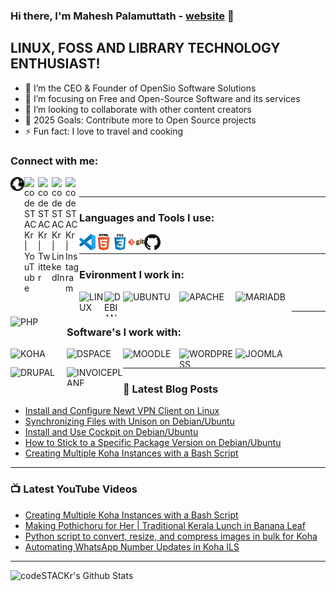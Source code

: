### Hi there, I'm Mahesh Palamuttath - [website] 👋

## LINUX, FOSS AND LIBRARY TECHNOLOGY ENTHUSIAST!
- 🔭 I’m the CEO & Founder of OpenSio Software Solutions
- 🌱 I’m focusing on Free and Open-Source Software and its services
- 👯 I’m looking to collaborate with other content creators
- 🥅 2025 Goals: Contribute more to Open Source projects
- ⚡ Fun fact: I love to travel and cooking

### Connect with me:

[<img align="left" alt="codeSTACKr.com" width="22px" src="https://raw.githubusercontent.com/iconic/open-iconic/master/svg/globe.svg" />][website]
[<img align="left" alt="codeSTACKr | YouTube" width="22px" src="https://cdn.jsdelivr.net/npm/simple-icons@v3/icons/youtube.svg" />][youtube]
[<img align="left" alt="codeSTACKr | Twitter" width="22px" src="https://cdn.jsdelivr.net/npm/simple-icons@v3/icons/twitter.svg" />][twitter]
[<img align="left" alt="codeSTACKr | LinkedIn" width="22px" src="https://cdn.jsdelivr.net/npm/simple-icons@v3/icons/linkedin.svg" />][linkedin]
[<img align="left" alt="codeSTACKr | Instagram" width="22px" src="https://cdn.jsdelivr.net/npm/simple-icons@v3/icons/instagram.svg" />][instagram]

<br />

---

### Languages and Tools I use:

[<img align="left" alt="Visual Studio Code" width="26px" src="https://raw.githubusercontent.com/github/explore/80688e429a7d4ef2fca1e82350fe8e3517d3494d/topics/visual-studio-code/visual-studio-code.png" />][vstudio]
[<img align="left" alt="HTML5" width="26px" src="https://raw.githubusercontent.com/github/explore/80688e429a7d4ef2fca1e82350fe8e3517d3494d/topics/html/html.png" />][vstudio]
[<img align="left" alt="CSS3" width="26px" src="https://raw.githubusercontent.com/github/explore/80688e429a7d4ef2fca1e82350fe8e3517d3494d/topics/css/css.png" />][css3]
[<img align="left" alt="Git" width="26px" src="https://raw.githubusercontent.com/github/explore/80688e429a7d4ef2fca1e82350fe8e3517d3494d/topics/git/git.png" />][git]
[<img align="left" alt="GitHub" width="26px" src="https://raw.githubusercontent.com/github/explore/78df643247d429f6cc873026c0622819ad797942/topics/github/github.png" />][github]

<br />

---

### Evironment I work in:

[<img align="left" alt="LINUX" width="40px" height="40px" src="https://i.postimg.cc/L4Dnft4w/150px-Tux-svg.png" />][linux]
[<img align="left" alt="DEBIAN" width="30px" height="40px" src="https://i.postimg.cc/9XgcCJQm/100px-Debian-Open-Logo-svg.png" />][debian]
[<img align="left" alt="UBUNTU" width="90px" height="40px" src="https://i.postimg.cc/pdCgkL9W/250px-Logo-ubuntu-no-r-black-orange-hex-svg.png" />][ubuntu]
[<img align="left" alt="APACHE" width="90px" height="40px" src="https://i.postimg.cc/VvHKgtGj/download.png" />][apache]
[<img align="left" alt="MARIADB" width="90px" height="40px" src="https://i.postimg.cc/wv8FbHQG/Maria-DB-Logo.png" />][mariadb]
[<img align="left" alt="PHP" width="90px" height="40px" src="https://i.postimg.cc/RhGRFt5k/100px-PHP-logo-svg.png" />][php]

<br />

---

### Software's I work with:

[<img align="left" alt="KOHA" width="90px" height="30" src="https://i.postimg.cc/W1MnRKbH/Koha-logo.png" />][kohails]
[<img align="left" alt="DSPACE" width="90px" height="30" src="https://i.postimg.cc/HsbXfcTt/DSpace-transparent-logo.png" />][dspace]
[<img align="left" alt="MOODLE" width="90px" height="30" src="https://i.postimg.cc/KzL8RTqq/1920px-Moodle-logo-svg.png" />][moodle]
[<img align="left" alt="WORDPRESS" width="90px" height="30" src="https://i.postimg.cc/dVLvhdD2/240px-Word-Press-logo-svg.png" />][wordpress]
[<img align="left" alt="JOOMLA" width="90px" height="30" src="https://i.postimg.cc/63hFj5y6/300px-Joomla-Logo-svg.png" />][joomla]
[<img align="left" alt="DRUPAL" width="90px" height="30" src="https://i.postimg.cc/8kK0jYvY/241px-Drupal-wordmark-svg.png" />][drupal]
[<img align="left" alt="INVOICEPLANE" width="90px" height="30" src="https://i.postimg.cc/wMyctw8K/inv-logo.png" />][invoiceplane]

<br />

---

### 📕 Latest Blog Posts
<!-- BLOG-POST-LIST:START -->
- [Install and Configure Newt VPN Client on Linux](https://libtechnophile.blogspot.com/2025/04/install-and-configure-newt-vpn-client.html)
- [Synchronizing Files with Unison on Debian/Ubuntu](https://libtechnophile.blogspot.com/2025/03/synchronizing-files-with-unison-on.html)
- [Install and Use Cockpit on Debian/Ubuntu](https://libtechnophile.blogspot.com/2025/03/install-and-use-cockpit-on-debianubuntu.html)
- [How to Stick to a Specific Package Version on Debian/Ubuntu](https://libtechnophile.blogspot.com/2025/03/how-to-stick-to-specific-package.html)
- [Creating Multiple Koha Instances with a Bash Script](https://libtechnophile.blogspot.com/2025/03/creating-multiple-koha-instances-with.html)
<!-- BLOG-POST-LIST:END -->

---

### 📺 Latest YouTube Videos
<!-- YOUTUBE:START -->
- [Creating Multiple Koha Instances with a Bash Script](https://www.youtube.com/watch?v=rE2mSyui_e8)
- [Making Pothichoru for Her | Traditional Kerala Lunch in Banana Leaf](https://www.youtube.com/watch?v=pBUTZyxpUh8)
- [Python script to convert, resize, and compress images in bulk for Koha](https://www.youtube.com/watch?v=hD2LLE8_NNU)
- [Automating WhatsApp Number Updates in Koha ILS](https://www.youtube.com/watch?v=RbQS8xzXvhQ)
<!-- YOUTUBE:END -->

---

<img align="left" alt="codeSTACKr's Github Stats" src="https://github-readme-stats.vercel.app/api?username=maheshpalamuttath&show_icons=true&hide_border=true" />

[website]: https://maheshpalamuttath.info/
[twitter]: https://twitter.com/
[youtube]: https://www.youtube.com/channel/UCRDxJR81Z6mcA86yK1tDQgQ?view_as=subscriber
[instagram]: https://www.instagram.com/mahesh_pandallur/
[linkedin]: https://www.linkedin.com/in/mahesh-palamuttath-897b80177/
[linux]: https://www.linux.org/
[debian]: https://www.debian.org/
[ubuntu]: https://ubuntu.com/
[kohails]: https://koha-community.org/
[dspace]: https://duraspace.org/dspace/
[moodle]: https://moodle.org/
[wordpress]: https://wordpress.com
[joomla]: https://www.joomla.org/
[drupal]: https://www.drupal.org/
[invoiceplane]: https://www.invoiceplane.org/
[vstudio]: https://visualstudio.microsoft.com/
[css3]: https://en.wikipedia.org/wiki/Cascading_Style_Sheets
[git]: https://git-scm.com/
[github]: https://github.com/
[apache]: https://httpd.apache.org/
[mariadb]: https://mariadb.org/
[php]: https://www.php.net/
